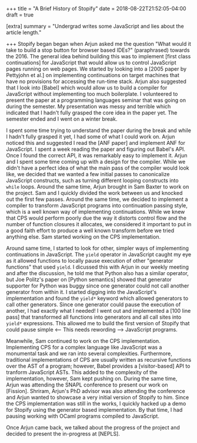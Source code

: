 +++
title = "A Brief History of Stopify"
date = 2018-08-22T21:52:05-04:00
draft = true

[extra]
summary = "Undergrad writes some JavaScript and lies about the article length."

+++
Stopify began began when Arjun asked me the question "What would it take to
build a stop button for browser based IDEs?" (paraphrased) towards the 2016.
The general idea behind building this was to implement [first class
continuations] for JavaScript that would allow us to control JavaScript pages
running on web pages. We started by looking into a [2005 paper by Pettyjohn et
al.] on implementing continuations on target machines that have no provisions
for accessing the run-time stack. Arjun also suggested that I look into [Babel]
which would allow us to build a compiler for JavaScript without implementing
too much boilerplate. I volunteered to present the paper at a programming
languages seminar that was going on during the semester. My presentation was
messy and terrible which indicated that I hadn't fully grasped the core idea
in the paper yet. The semester ended and I went on a winter break.

I spent some time trying to understand the paper during the break and while I
hadn't fully grasped it yet, I had some of what I could work on. Arjun noticed
this and suggested I read the [ANF paper] and implement ANF for JavaScript.  I
spent a week reading the paper and figuring out Babel's API. Once I found the
correct API, it was remarkably easy to implement it. Arjun and I spent some
time coming up with a design for the compiler. While we didn't have a perfect
idea of what the main pass of the compiler would look like, we decided that we
wanted a few initial passes to canonicalize JavaScript constructs, such as
turning different looping constructs into `while` loops. Around the same time,
Arjun brought in Sam Baxter to work on the project. Sam and I quickly divided
the work between us and knocked out the first few passes. Around the same time,
we decided to implement a compiler to transform JavaScript programs into
continuation passing style, which is a well known way of implementing
continuations.  While we knew that CPS would perform poorly due the way it
distorts control flow and the number of function closures it allocates, we
considered it important to put in a good faith effort to produce a well known
transform before we tried anything else. Sam started working on the CPS
implementation.

Around same time, I started to look for other, simpler ways of implementing
continuations in JavaScript. The `yield` operator in JavaScript caught my eye
as it allowed functions to locally pause execution of other "generator
functions" that used `yield`. I dicussed this with Arjun in our weekly meeting
and after the discussion, he told me that Python also has a similar operator,
but Joe Politz's paper on [Python semantics] showed that generator supporter
for Python was buggy since one generator could not call another generator
from within it. I started digging into the JavaScript's implementation and
found the `yield*` keyword which allowed generators to call other generators.
Since one generator could pause the execution of another, I had exactly what
I needed! I went out and implemented a [100 line pass] that transformed all
functions into generators and all call sites into `yield*` expressions. This
allowed me to build the first version of Stopify that could pause simple         <--  This needs rewording -->
JavaScript programs.

Meanwhile, Sam continued to work on the CPS implementation. Implementing CPS
for a complex language like JavaScript was a monumental task and we ran into
several complexities. Furthermore, traditional implementations of CPS are
usually written as recursive functions over the AST of a program; however,
Babel provides a [visitor-based] API to tranform JavaScript ASTs. This added to
the complexity of the implementation, however, Sam kept pushing on. During the
same time, Arjun was attending the SNAPL conference to present our work on
[Fission]. Shriram, Arjun's PhD advisor was also attending the conference and
Arjun wanted to showcase a very initial version of Stopify to him. Since the
CPS implementation was still in the works, I quickly hacked up a demo for
Stopify using the generator based implementation. By that time, I had pausing
working with OCaml programs compiled to JavaScript.

Once Arjun came back, we talked about the progress of the project and decided
to present the in-progress at [NEPLS].


